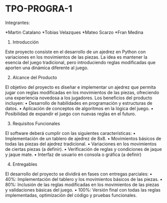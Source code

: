 # TPO-PROGRA-1

Integrantes:

*Martin Catalano
*Tobias Velazques
*Mateo Scarzo
*Fran Medina

1. Introducción

Este proyecto consiste en el desarrollo de un ajedrez en Python con variaciones en los movimientos de las piezas. La idea es mantener la esencia del juego tradicional, pero introduciendo reglas modificadas que aporten una dinámica diferente al juego.

2. Alcance del Producto

El objetivo del proyecto es diseñar e implementar un ajedrez que permita jugar con reglas modificadas en los movimientos de las piezas, ofreciendo una experiencia novedosa a los jugadores.
Los beneficios del producto incluyen:
	•	Desarrollo de habilidades en programación y estructuras de datos.
	•	Aplicación de conceptos de algoritmos en la lógica del juego.
	•	Posibilidad de expandir el juego con nuevas reglas en el futuro.

3. Requisitos Funcionales

El software deberá cumplir con las siguientes características:
	•	Implementación de un tablero de ajedrez de 8x8.
	•	Movimientos básicos de todas las piezas del ajedrez tradicional.
	•	Variaciones en los movimientos de ciertas piezas (a definir).
	•	Verificación de reglas y condiciones de jaque y jaque mate.
	•	Interfaz de usuario en consola o gráfica (a definir)

4. Entregables

El desarrollo del proyecto se dividirá en fases con entregas parciales:
	•	40%: Implementación del tablero y los movimientos básicos de las piezas.
	•	80%: Inclusión de las reglas modificadas en los movimientos de las piezas y validaciones básicas del juego.
	•	100%: Versión final con todas las reglas implementadas, optimización del código y pruebas funcionales.
